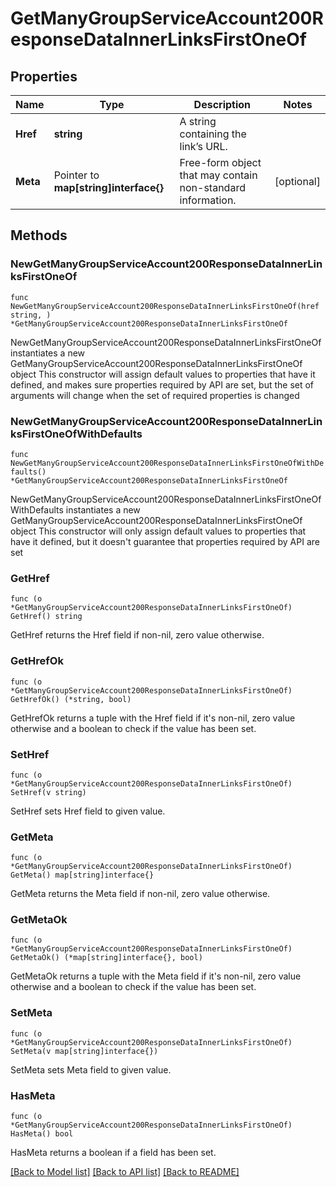 # GetManyGroupServiceAccount200ResponseDataInnerLinksFirstOneOf

## Properties

Name | Type | Description | Notes
------------ | ------------- | ------------- | -------------
**Href** | **string** | A string containing the link’s URL. | 
**Meta** | Pointer to **map[string]interface{}** | Free-form object that may contain non-standard information. | [optional] 

## Methods

### NewGetManyGroupServiceAccount200ResponseDataInnerLinksFirstOneOf

`func NewGetManyGroupServiceAccount200ResponseDataInnerLinksFirstOneOf(href string, ) *GetManyGroupServiceAccount200ResponseDataInnerLinksFirstOneOf`

NewGetManyGroupServiceAccount200ResponseDataInnerLinksFirstOneOf instantiates a new GetManyGroupServiceAccount200ResponseDataInnerLinksFirstOneOf object
This constructor will assign default values to properties that have it defined,
and makes sure properties required by API are set, but the set of arguments
will change when the set of required properties is changed

### NewGetManyGroupServiceAccount200ResponseDataInnerLinksFirstOneOfWithDefaults

`func NewGetManyGroupServiceAccount200ResponseDataInnerLinksFirstOneOfWithDefaults() *GetManyGroupServiceAccount200ResponseDataInnerLinksFirstOneOf`

NewGetManyGroupServiceAccount200ResponseDataInnerLinksFirstOneOfWithDefaults instantiates a new GetManyGroupServiceAccount200ResponseDataInnerLinksFirstOneOf object
This constructor will only assign default values to properties that have it defined,
but it doesn't guarantee that properties required by API are set

### GetHref

`func (o *GetManyGroupServiceAccount200ResponseDataInnerLinksFirstOneOf) GetHref() string`

GetHref returns the Href field if non-nil, zero value otherwise.

### GetHrefOk

`func (o *GetManyGroupServiceAccount200ResponseDataInnerLinksFirstOneOf) GetHrefOk() (*string, bool)`

GetHrefOk returns a tuple with the Href field if it's non-nil, zero value otherwise
and a boolean to check if the value has been set.

### SetHref

`func (o *GetManyGroupServiceAccount200ResponseDataInnerLinksFirstOneOf) SetHref(v string)`

SetHref sets Href field to given value.


### GetMeta

`func (o *GetManyGroupServiceAccount200ResponseDataInnerLinksFirstOneOf) GetMeta() map[string]interface{}`

GetMeta returns the Meta field if non-nil, zero value otherwise.

### GetMetaOk

`func (o *GetManyGroupServiceAccount200ResponseDataInnerLinksFirstOneOf) GetMetaOk() (*map[string]interface{}, bool)`

GetMetaOk returns a tuple with the Meta field if it's non-nil, zero value otherwise
and a boolean to check if the value has been set.

### SetMeta

`func (o *GetManyGroupServiceAccount200ResponseDataInnerLinksFirstOneOf) SetMeta(v map[string]interface{})`

SetMeta sets Meta field to given value.

### HasMeta

`func (o *GetManyGroupServiceAccount200ResponseDataInnerLinksFirstOneOf) HasMeta() bool`

HasMeta returns a boolean if a field has been set.


[[Back to Model list]](../README.md#documentation-for-models) [[Back to API list]](../README.md#documentation-for-api-endpoints) [[Back to README]](../README.md)


